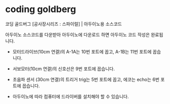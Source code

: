 # coding goldberg

코딩 골드버그 [공사장시리즈 : 스파이럴] | 아두이노용 소스코드

아두이노 소스코드를 다운받아 아두이노에 다운로드 하면 아두이노 코드 작성은 완료됩니다.

- 모터드라이브(10cm 연결)의 A-1A는 10번 포트에 꼽고, A-1B는 11번 포트에 꼽습니다.

- 서보모터(10cm 연결)의 신호선은 9번 포트에 꼽습니다.

- 초음파 센서 (30cm 연결)의 트리거 trig는 5번 포트에 꼽고, 에코는 echo는 6번 포트에 꼽습니다.

- 아두이노에 따라 컴퓨터에 드라이버를 설치해야 할 수 있습니다.

